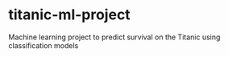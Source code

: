 # titanic-ml-project
Machine learning project to predict survival on the Titanic using classification models
